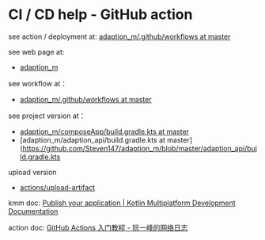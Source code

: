 # CI / CD help - GitHub action

see action / deployment at:
[adaption\_m/.github/workflows at master](https://github.com/Steven147/adaption_m/actions)

see web page at:
- [adaption_m](https://steven147.github.io/adaption_m/)

see workflow at：
- [adaption\_m/.github/workflows at master](https://github.com/Steven147/adaption_m/tree/master/.github/workflows)

see project version at：
- [adaption\_m/composeApp/build.gradle.kts at master](https://github.com/Steven147/adaption_m/blob/master/composeApp/build.gradle.kts)
- [adaption\_m/adaption\_api/build.gradle.kts at master](https://github.com/Steven147/adaption_m/blob/master/adaption_api/build.gradle.kts

upload version
- [actions/upload-artifact](https://github.com/actions/upload-artifact)

kmm doc: [Publish your application | Kotlin Multiplatform Development Documentation](https://www.jetbrains.com/help/kotlin-multiplatform-dev/multiplatform-publish-apps.html)

action doc: [GitHub Actions 入门教程 - 阮一峰的网络日志](https://www.ruanyifeng.com/blog/2019/09/getting-started-with-github-actions.html)